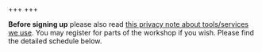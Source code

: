 +++
+++

**Before signing up** please also read [this privacy note about tools/services
we use](requirements/#privacy-and-tools-online-services). You may register for parts of the workshop if you wish. Please find the detailed schedule below.
